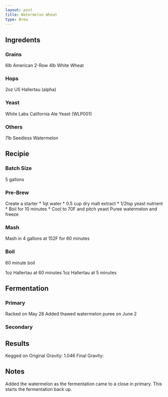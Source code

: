 ```yaml
---
layout: post
title: Watermelon Wheat
type: Brew
---
```


## Ingredents ##
### Grains ### 
6lb American 2-Row
4lb White Wheat

### Hops ###
2oz US Hallertau (alpha)

### Yeast ###
White Labs California Ale Yeast (WLP001)

### Others ###
7lb Seedless Watermelon

## Recipie ## 
### Batch Size ###
5 gallons

### Pre-Brew ###
Create a starter
	* 1qt water
	* 0.5 cup dry malt extract
	* 1/2tsp yeast nutrient
	* Boil for 10 minutes
	* Cool to 70F and pitch yeast
Puree watermelon and freeze 

### Mash ###
Mash in 4 gallons at 152F for 60 minutes

### Boil ###
60 minute boil

1oz Hallertau at 60 minutes
1oz Hallertau at 5 minutes

## Fermentation ##
### Primary ###
Racked on May 28
Added thawed watermelon puree on June 2

### Secondary ###


## Results ##
Kegged on 
Original Gravity: 1.046
Final Gravity:

## Notes ##
Added the watermelon as the fermentation came to a close in primary. This starts the fermentation back up.